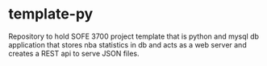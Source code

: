 # template-py
Repository to hold SOFE 3700 project template that is python and mysql db application that stores nba statistics in db and acts as a web server and creates a REST api to serve JSON files.
